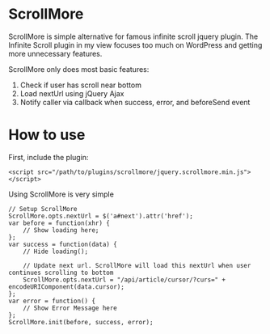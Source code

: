 ScrollMore
==========

ScrollMore is simple alternative for famous infinite scroll jquery plugin. The Infinite Scroll plugin in my view focuses too much on WordPress and getting more unnecessary features.

ScrollMore only does most basic features:
1) Check if user has scroll near bottom
2) Load nextUrl using jQuery Ajax
3) Notify caller via callback when success, error, and beforeSend event

How to use
==========

First, include the plugin:

	<script src="/path/to/plugins/scrollmore/jquery.scrollmore.min.js"></script>

Using ScrollMore is very simple

    // Setup ScrollMore
    ScrollMore.opts.nextUrl = $('a#next').attr('href');
    var before = function(xhr) {
        // Show loading here;
    };
    var success = function(data) {
        // Hide loading();
        
        // Update next url. ScrollMore will load this nextUrl when user continues scrolling to bottom
        ScrollMore.opts.nextUrl = "/api/article/cursor/?curs=" + encodeURIComponent(data.cursor);
    };
    var error = function() {
        // Show Error Message here
    };
    ScrollMore.init(before, success, error);
